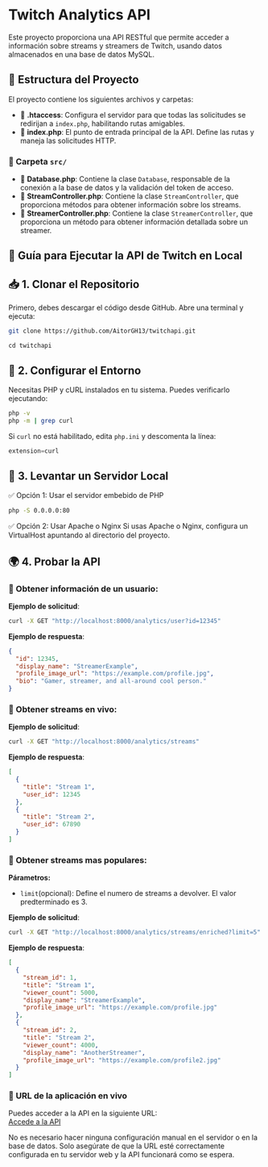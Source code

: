 # Twitch Analytics API

Este proyecto proporciona una API RESTful que permite acceder a información sobre streams y streamers de Twitch, usando datos almacenados en una base de datos MySQL.

## 📂 Estructura del Proyecto

El proyecto contiene los siguientes archivos y carpetas:

- 📄 **.htaccess**: Configura el servidor para que todas las solicitudes se redirijan a `index.php`, habilitando rutas amigables.
- 📄 **index.php**: El punto de entrada principal de la API. Define las rutas y maneja las solicitudes HTTP.
### 📁 Carpeta `src/`
- 📄 **Database.php**: Contiene la clase `Database`, responsable de la conexión a la base de datos y la validación del token de acceso.
- 📄 **StreamController.php**: Contiene la clase `StreamController`, que proporciona métodos para obtener información sobre los streams.
- 📄 **StreamerController.php**: Contiene la clase `StreamerController`, que proporciona un método para obtener información detallada sobre un streamer.
  
## 📌 Guía para Ejecutar la API de Twitch en Local

## 📥 1. Clonar el Repositorio

Primero, debes descargar el código desde GitHub. Abre una terminal y ejecuta:

```bash
git clone https://github.com/AitorGH13/twitchapi.git
```
```bsh
cd twitchapi
```
## 🔧 2. Configurar el Entorno

Necesitas PHP y cURL instalados en tu sistema. Puedes verificarlo ejecutando:

```bash
php -v
php -m | grep curl
```
Si `curl` no está habilitado, edita `php.ini` y descomenta la línea:

```php
extension=curl
```

## 🚀 3. Levantar un Servidor Local 
✅ Opción 1: Usar el servidor embebido de PHP
```bash
php -S 0.0.0.0:80 
```
✅ Opción 2: Usar Apache o Nginx
Si usas Apache o Nginx, configura un VirtualHost apuntando al directorio del proyecto.

## 🌍 4. Probar la API
### 🔹 Obtener información de un usuario:

**Ejemplo de solicitud**:  
```bash
curl -X GET "http://localhost:8000/analytics/user?id=12345"
```
**Ejemplo de respuesta**:  
```json
{
  "id": 12345,
  "display_name": "StreamerExample",
  "profile_image_url": "https://example.com/profile.jpg",
  "bio": "Gamer, streamer, and all-around cool person."
}
```
### 🔹 Obtener streams en vivo:  

**Ejemplo de solicitud**: 
```bash
curl -X GET "http://localhost:8000/analytics/streams"
```
**Ejemplo de respuesta**:  
```json
[
  {
    "title": "Stream 1",
    "user_id": 12345
  },
  {
    "title": "Stream 2",
    "user_id": 67890
  }
]
```
### 🔹 Obtener streams mas populares: 
 
**Párametros:**
+ `limit`(opcional): Define el numero de streams a devolver. El valor predterminado es 3.

**Ejemplo de solicitud**: 
```bash
curl -X GET "http://localhost:8000/analytics/streams/enriched?limit=5"
```
**Ejemplo de respuesta**:  
```json
[
  {
    "stream_id": 1,
    "title": "Stream 1",
    "viewer_count": 5000,
    "display_name": "StreamerExample",
    "profile_image_url": "https://example.com/profile.jpg"
  },
  {
    "stream_id": 2,
    "title": "Stream 2",
    "viewer_count": 4000,
    "display_name": "AnotherStreamer",
    "profile_image_url": "https://example.com/profile2.jpg"
  }
]
```
### 🔗 URL de la aplicación en vivo

Puedes acceder a la API en la siguiente URL:  
[Accede a la API](http://twitchanalytics.com.mialias.net/)

No es necesario hacer ninguna configuración manual en el servidor o en la base de datos. Solo asegúrate de que la URL esté correctamente configurada en tu servidor web y la API funcionará como se espera.





